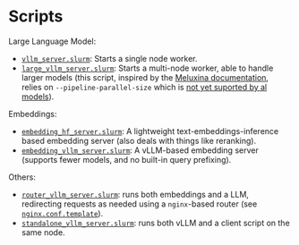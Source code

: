 # Scripts

Large Language Model:

* [`vllm_server.slurm`](./vllm_server.slurm): Starts a single node worker.
* [`large_vllm_server.slurm`](./large_vllm_server.slurm): Starts a multi-node worker, able to handle larger models (this script, inspired by the [Meluxina documentation](https://docs.lxp.lu/howto/llama3-vllm/), relies on `--pipeline-parallel-size` which is [not yet suported by al models](https://docs.vllm.ai/en/stable/serving/distributed_serving.html#details-for-distributed-inference-and-serving)).

Embeddings:

* [`embedding_hf_server.slurm`](./embedding_hf_server.slurm): A lightweight text-embeddings-inference based embedding server (also deals with things like reranking).
* [`embedding_vllm_server.slurm`](./embedding_vllm_server.slurm): A vLLM-based embedding server (supports fewer models, and no built-in query prefixing).

Others:

* [`router_vllm_server.slurm`](./router_vllm_server.slurm): runs both embeddings and a LLM, redirecting requests as needed using a `nginx`-based router (see [`nginx.conf.template`](./nginx.conf.template)).
* [`standalone_vllm_server.slurm`](./standalone_vllm_server.slurm): runs both vLLM and a client script on the same node.
